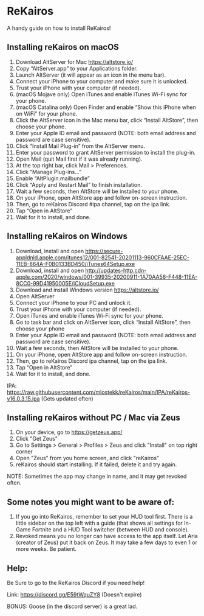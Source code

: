 # ReKairos
A handy guide on how to install ReKairos!

Installing reKairos on macOS
----------------------------
1. Download AltServer for Mac https://altstore.io/
2. Copy “AltServer.app” to your Applications folder.
3. Launch AltServer (it will appear as an icon in the menu bar).
4. Connect your iPhone to your computer and make sure it is unlocked.
5. Trust your iPhone with your computer (if needed).
6. (macOS Mojave only) Open iTunes and enable iTunes Wi-Fi sync for your phone.
7. (macOS Catalina only) Open Finder and enable “Show this iPhone when on WiFi” for your phone.
8. Click the AltServer icon in the Mac menu bar, click “Install AltStore”, then choose your phone.
9. Enter your Apple ID email and password (NOTE: both email address and password are case sensitive).
10. Click “Install Mail Plug-in” from the AltServer menu.
11. Enter your password to grant AltServer permission to install the plug-in.
12. Open Mail (quit Mail first if it was already running).
13. At the top right bar, click Mail > Preferences.
14. Click “Manage Plug-ins...”
15. Enable “AltPlugin.mailbundle”
16. Click “Apply and Restart Mail” to finish installation.
17. Wait a few seconds, then AltStore will be installed to your phone.
18. On your iPhone, open AltStore app and follow on-screen instruction.
19. Then, go to reKairos Discord #ipa channel, tap on the ipa link.
20. Tap “Open in AltStore”
21. Wait for it to install, and done.


Installing reKairos on Windows
------------------------------
1. Download, install and open https://secure-appldnld.apple.com/itunes12/001-82541-20201113-960CFAAE-25EC-11EB-864A-F0B0133BD450/iTunes64Setup.exe
2. Download, install and open http://updates-http.cdn-apple.com/2020/windows/001-39935-20200911-1A70AA56-F448-11EA-8CC0-99D41950005E/iCloudSetup.exe
3. Download and install Windows version https://altstore.io/
4. Open AltServer
5. Connect your iPhone to your PC and unlock it.
6. Trust your iPhone with your computer (if needed).
7. Open iTunes and enable iTunes Wi-Fi sync for your phone.
8. Go to task bar and click on AltServer icon, click “Install AltStore”, then choose your phone
9. Enter your Apple ID email and password (NOTE: both email address and password are case sensitive).
10. Wait a few seconds, then AltStore will be installed to your phone.
11. On your iPhone, open AltStore app and follow on-screen instruction.
12. Then, go to reKairos Discord ipa channel, tap on the ipa link.
13. Tap “Open in AltStore”
14. Wait for it to install, and done.

IPA: https://raw.githubusercontent.com/mlostekk/reKairos/main/IPA/reKairos-v16.0.3.15.ipa (Gets updated often)

Installing reKairos without PC / Mac via Zeus
---------------------------------------------
1. On your device, go to https://getzeus.app/
2. Click "Get Zeus"
3. Go to Settings > General > Profiles > Zeus and click "Install" on top right corner
4. Open "Zeus" from you home screen, and click "reKairos" 
5. reKairos should start installing. If it failed, delete it and try again.

NOTE: Sometimes the app may change in name, and it may get revoked often.

Some notes you might want to be aware of:
------------------------------------------

1. If you go into ReKairos, remember to set your HUD tool first. There is a little sidebar on the top left with a guide (that shows all settings for In-Game Fortnite and a HUD Tool switcher (between HUD and console).
2. Revoked means you no longer can have access to the app itself. Let Aria (creator of Zeus) put it back on Zeus. It may take a few days to even 1 or more weeks. Be patient.

Help:
-----

Be Sure to go to the ReKairos Discord if you need help!

Link: https://discord.gg/E59tWquZY8 (Doesn't expire)

BONUS: Goose (in the discord server) is a great lad.
